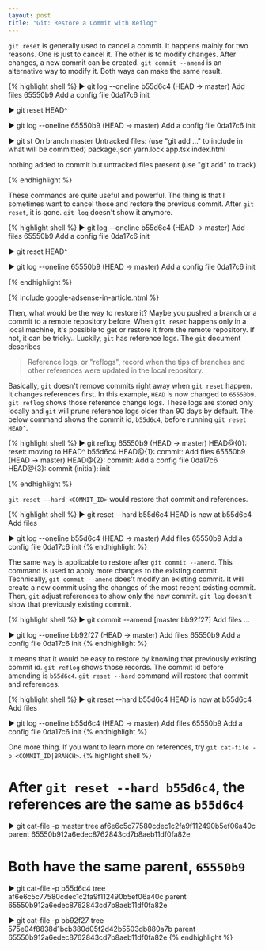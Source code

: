 ```yaml
---
layout: post
title: "Git: Restore a Commit with Reflog"
---
```


`git reset` is generally used to cancel a commit. It happens mainly for two reasons. One is just to cancel it. The other is to modify changes. After changes, a new commit can be created. `git commit --amend` is an alternative way to modify it. Both ways can make the same result. 

{% highlight shell %}
▶ git log --oneline
b55d6c4 (HEAD -> master) Add files
65550b9 Add a config file
0da17c6 init

▶ git reset HEAD^

▶ git log --oneline
65550b9 (HEAD -> master) Add a config file
0da17c6 init

▶ git st
On branch master
Untracked files:
  (use "git add <file>..." to include in what will be committed)
  package.json
  yarn.lock
  app.tsx
  index.html

nothing added to commit but untracked files present (use "git add" to track)

{% endhighlight %}

These commands are quite useful and powerful. The thing is that I sometimes want to cancel those and restore the previous commit.  After `git reset`, it is gone. `git log` doesn't show it anymore.

{% highlight shell %}
▶ git log --oneline
b55d6c4 (HEAD -> master) Add files
65550b9 Add a config file
0da17c6 init

▶ git reset HEAD^

▶ git log --oneline
65550b9 (HEAD -> master) Add a config file
0da17c6 init

{% endhighlight %}

{% include google-adsense-in-article.html %}

Then, what would be the way to restore it? Maybe you pushed a branch or a commit to a remote repository before. When `git reset` happens only in a local machine, it's possible to get or restore it from the remote repository. If not, it can be tricky.. Luckily, `git` has reference logs. The `git` document describes 

> Reference logs, or "reflogs", record when the tips of branches and other references were updated in the local repository. 

Basically, `git` doesn't remove commits right away when `git reset` happen. It changes references first. In this example, `HEAD` is now changed to `65550b9`. `git reflog` shows those reference change logs. These logs are stored only locally and `git` will prune reference logs older than 90 days by default. The below command shows the commit id, `b55d6c4`, before running `git reset HEAD^`.


{% highlight shell %}
▶ git reflog
65550b9 (HEAD -> master) HEAD@{0}: reset: moving to HEAD^
b55d6c4 HEAD@{1}: commit: Add files
65550b9 (HEAD -> master) HEAD@{2}: commit: Add a config file
0da17c6 HEAD@{3}: commit (initial): init

{% endhighlight %}

`git reset --hard <COMMIT_ID>` would restore that commit and references.

{% highlight shell %}
▶ git reset --hard b55d6c4
HEAD is now at b55d6c4 Add files

▶ git log --oneline
b55d6c4 (HEAD -> master) Add files
65550b9 Add a config file
0da17c6 init
{% endhighlight %}


The same way is applicable to restore after `git commit --amend`. This command is used to apply more changes to the existing commit. Technically, `git commit --amend` does't modify an existing commit. It will create a new commit using the changes of the most recent existing commit. Then, `git` adjust references to show only the new commit. `git log` doesn't show that previously existing commit.


{% highlight shell %}
▶ git commit --amend
[master bb92f27] Add files
 ...

▶ git log --oneline
bb92f27 (HEAD -> master) Add files
65550b9 Add a config file
0da17c6 init
{% endhighlight %}

It means that it would be easy to restore by knowing that previously existing commit id. `git reflog` shows those records. The commit id before amending is `b55d6c4`. `git reset --hard` command will restore that commit and references. 

{% highlight shell %}
▶ git reset --hard b55d6c4
HEAD is now at b55d6c4 Add files

▶ git log --oneline
b55d6c4 (HEAD -> master) Add files
65550b9 Add a config file
0da17c6 init
{% endhighlight %}

One more thing. If you want to learn more on references, try `git cat-file -p <COMMIT_ID|BRANCH>`.
{% highlight shell %}
# After `git reset --hard b55d6c4`, the references are the same as `b55d6c4`
▶ git cat-file -p master
tree af6e6c5c77580cdec1c2fa9f112490b5ef06a40c
parent 65550b912a6edec8762843cd7b8aeb11df0fa82e

# Both have the same parent, `65550b9`
▶ git cat-file -p b55d6c4
tree af6e6c5c77580cdec1c2fa9f112490b5ef06a40c
parent 65550b912a6edec8762843cd7b8aeb11df0fa82e

▶ git cat-file -p bb92f27
tree 575e04f8838d1bcb380d05f2d42b5503db880a7b
parent 65550b912a6edec8762843cd7b8aeb11df0fa82e
{% endhighlight %}